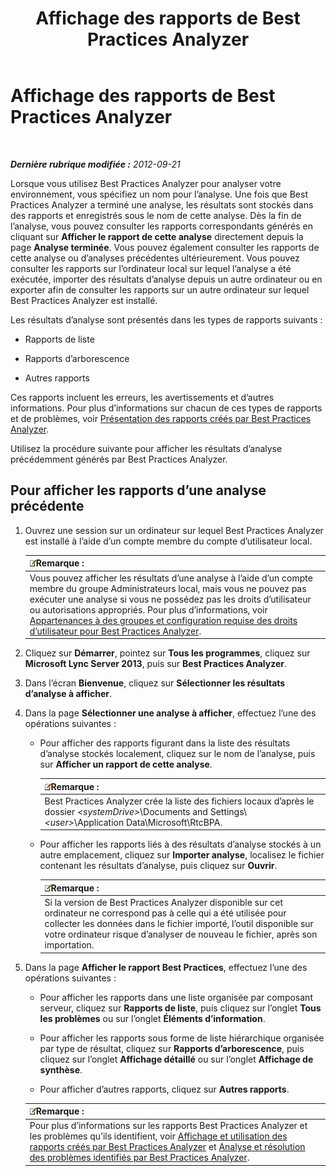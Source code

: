 ﻿---
title: Affichage des rapports de Best Practices Analyzer
TOCTitle: Affichage des rapports de Best Practices Analyzer
ms:assetid: 7217a47b-36b1-4923-81ea-df754cff29bb
ms:mtpsurl: https://technet.microsoft.com/fr-fr/library/Gg607690(v=OCS.15)
ms:contentKeyID: 49297672
ms.date: 05/20/2016
mtps_version: v=OCS.15
ms.translationtype: HT
---

# Affichage des rapports de Best Practices Analyzer

 

_**Dernière rubrique modifiée :** 2012-09-21_

Lorsque vous utilisez Best Practices Analyzer pour analyser votre environnement, vous spécifiez un nom pour l’analyse. Une fois que Best Practices Analyzer a terminé une analyse, les résultats sont stockés dans des rapports et enregistrés sous le nom de cette analyse. Dès la fin de l’analyse, vous pouvez consulter les rapports correspondants générés en cliquant sur **Afficher le rapport de cette analyse** directement depuis la page **Analyse terminée**. Vous pouvez également consulter les rapports de cette analyse ou d’analyses précédentes ultérieurement. Vous pouvez consulter les rapports sur l’ordinateur local sur lequel l’analyse a été exécutée, importer des résultats d’analyse depuis un autre ordinateur ou en exporter afin de consulter les rapports sur un autre ordinateur sur lequel Best Practices Analyzer est installé.

Les résultats d’analyse sont présentés dans les types de rapports suivants :

  - Rapports de liste

  - Rapports d’arborescence

  - Autres rapports

Ces rapports incluent les erreurs, les avertissements et d’autres informations. Pour plus d’informations sur chacun de ces types de rapports et de problèmes, voir [Présentation des rapports créés par Best Practices Analyzer](lync-server-2013-understanding-reports-created-by-best-practices-analyzer.md).

Utilisez la procédure suivante pour afficher les résultats d’analyse précédemment générés par Best Practices Analyzer.

## Pour afficher les rapports d’une analyse précédente

1.  Ouvrez une session sur un ordinateur sur lequel Best Practices Analyzer est installé à l’aide d’un compte membre du compte d’utilisateur local.
    
    <table>
    <thead>
    <tr class="header">
    <th><img src="images/Gg398920.note(OCS.15).gif" title="note" alt="note" />Remarque :</th>
    </tr>
    </thead>
    <tbody>
    <tr class="odd">
    <td>Vous pouvez afficher les résultats d’une analyse à l’aide d’un compte membre du groupe Administrateurs local, mais vous ne pouvez pas exécuter une analyse si vous ne possédez pas les droits d’utilisateur ou autorisations appropriés. Pour plus d’informations, voir <a href="lync-server-2013-group-memberships-and-user-rights-requirements-for-best-practices-analyzer.md">Appartenances à des groupes et configuration requise des droits d’utilisateur pour Best Practices Analyzer</a>.</td>
    </tr>
    </tbody>
    </table>


2.  Cliquez sur **Démarrer**, pointez sur **Tous les programmes**, cliquez sur **Microsoft Lync Server 2013**, puis sur **Best Practices Analyzer**.

3.  Dans l’écran **Bienvenue**, cliquez sur **Sélectionner les résultats d’analyse à afficher**.

4.  Dans la page **Sélectionner une analyse à afficher**, effectuez l’une des opérations suivantes :
    
      - Pour afficher des rapports figurant dans la liste des résultats d’analyse stockés localement, cliquez sur le nom de l’analyse, puis sur **Afficher un rapport de cette analyse**.
        
        <table>
        <thead>
        <tr class="header">
        <th><img src="images/Gg398920.note(OCS.15).gif" title="note" alt="note" />Remarque :</th>
        </tr>
        </thead>
        <tbody>
        <tr class="odd">
        <td>Best Practices Analyzer crée la liste des fichiers locaux d’après le dossier <em>&lt;systemDrive&gt;</em>\Documents and Settings\<em>&lt;user&gt;</em>\Application Data\Microsoft\RtcBPA.</td>
        </tr>
        </tbody>
        </table>
    
      - Pour afficher les rapports liés à des résultats d’analyse stockés à un autre emplacement, cliquez sur **Importer analyse**, localisez le fichier contenant les résultats d’analyse, puis cliquez sur **Ouvrir**.
        
        <table>
        <thead>
        <tr class="header">
        <th><img src="images/Gg398920.note(OCS.15).gif" title="note" alt="note" />Remarque :</th>
        </tr>
        </thead>
        <tbody>
        <tr class="odd">
        <td>Si la version de Best Practices Analyzer disponible sur cet ordinateur ne correspond pas à celle qui a été utilisée pour collecter les données dans le fichier importé, l’outil disponible sur votre ordinateur risque d’analyser de nouveau le fichier, après son importation.</td>
        </tr>
        </tbody>
        </table>


5.  Dans la page **Afficher le rapport Best Practices**, effectuez l’une des opérations suivantes :
    
      - Pour afficher les rapports dans une liste organisée par composant serveur, cliquez sur **Rapports de liste**, puis cliquez sur l’onglet **Tous les problèmes** ou sur l’onglet **Éléments d’information**.
    
      - Pour afficher les rapports sous forme de liste hiérarchique organisée par type de résultat, cliquez sur **Rapports d’arborescence**, puis cliquez sur l’onglet **Affichage détaillé** ou sur l’onglet **Affichage de synthèse**.
    
      - Pour afficher d’autres rapports, cliquez sur **Autres rapports**.
    
    <table>
    <thead>
    <tr class="header">
    <th><img src="images/Gg398920.note(OCS.15).gif" title="note" alt="note" />Remarque :</th>
    </tr>
    </thead>
    <tbody>
    <tr class="odd">
    <td>Pour plus d’informations sur les rapports Best Practices Analyzer et les problèmes qu’ils identifient, voir <a href="lync-server-2013-viewing-and-working-with-reports-created-by-best-practices-analyzer.md">Affichage et utilisation des rapports créés par Best Practices Analyzer</a> et <a href="lync-server-2013-analyzing-and-resolving-issues-identified-by-best-practices-analyzer.md">Analyse et résolution des problèmes identifiés par Best Practices Analyzer</a>.</td>
    </tr>
    </tbody>
    </table>

